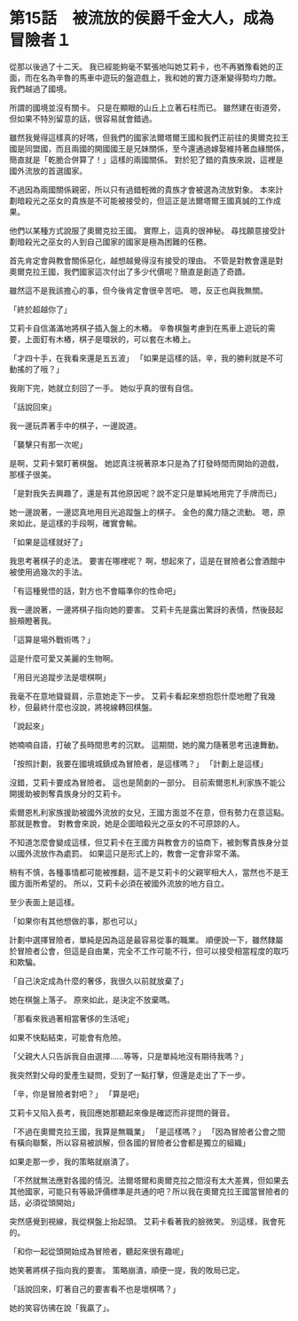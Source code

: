 # 第15話　被流放的侯爵千金大人，成為冒險者１

從那以後過了十二天。
我已經能夠毫不緊張地叫她艾莉卡，也不再猶豫看她的正面，而在名為辛魯的馬車中遊玩的盤遊戲上，我和她的實力逐漸變得勢均力敵。
我們越過了國境。

所謂的國境並沒有關卡。
只是在顯眼的山丘上立著石柱而已。
雖然建在街道旁，但如果不特別留意的話，很容易就會錯過。

雖然我覺得這樣真的好嗎，但我們的國家法爾塔爾王國和我們正前往的奧爾克拉王國是同盟國，而且兩國的開國國王是兄妹關係，至今還通過嫁娶維持著血緣關係，簡直就是「乾脆合併算了！」這樣的兩國關係。
對於犯了錯的貴族來說，這裡是國外流放的首選國家。

不過因為兩國關係親密，所以只有過錯輕微的貴族才會被選為流放對象。
本來計劃暗殺光之巫女的貴族是不可能被接受的，但這正是法爾塔爾王國真誠的工作成果。

他們以某種方式說服了奧爾克拉王國。
實際上，這真的很神秘。
尋找願意接受計劃暗殺光之巫女的人到自己國家的國家是極為困難的任務。

首先肯定會與教會關係惡化，越想越覺得沒有接受的理由。
不管是對教會還是對奧爾克拉王國，我們國家這次付出了多少代價呢？簡直是創造了奇蹟。

雖然這不是我該擔心的事，但今後肯定會很辛苦吧。
嗯，反正也與我無關。

「終於超越你了」

艾莉卡自信滿滿地將棋子插入盤上的木樁。
辛魯棋盤考慮到在馬車上遊玩的需要，上面釘有木樁，棋子是環狀的，可以套在木樁上。

「才四十手，在我看來還是五五波」
「如果是這樣的話，辛，我的勝利就是不可動搖的了哦？」

我剛下完，她就立刻回了一手。
她似乎真的很有自信。

「話說回來」

我一邊玩弄著手中的棋子，一邊說道。

「襲擊只有那一次呢」

是啊，艾莉卡緊盯著棋盤。
她認真注視著原本只是為了打發時間而開始的遊戲，那樣子很美。

「是對我失去興趣了，還是有其他原因呢？說不定只是單純地用完了手牌而已」

她一邊說著，一邊認真地用目光追蹤盤上的棋子。
金色的魔力隨之流動。
嗯，原來如此，是這樣的手段啊，確實會輸。

「如果是這樣就好了」

我思考著棋子的走法。
要害在哪裡呢？
啊，想起來了，這是在冒險者公會酒館中被使用過幾次的手法。

「有這種覺悟的話，對方也不會瞄準你的性命吧」

我一邊說著，一邊將棋子指向她的要害。
艾莉卡先是露出驚訝的表情，然後鼓起臉頰瞪著我。

「這算是場外戰術嗎？」

這是什麼可愛又美麗的生物啊。

「用目光追蹤步法是壞棋啊」

我毫不在意地聳聳肩，示意她走下一步。
艾莉卡看起來想抱怨什麼地瞪了我幾秒，但最終什麼也沒說，將視線轉回棋盤。

「說起來」

她喃喃自語，打破了長時間思考的沉默。
這期間，她的魔力隨著思考迅速舞動。

「按照計劃，我要在國境城鎮成為冒險者，是這樣嗎？」
「計劃上是這樣」

沒錯，艾莉卡要成為冒險者。
這也是鬧劇的一部分。
目前索爾恩札利家族不能公開援助被剝奪貴族身分的艾莉卡。

索爾恩札利家族援助被國外流放的女兒，王國方面並不在意，但有勢力在意這點。
那就是教會。
對教會來說，她是企圖暗殺光之巫女的不可原諒的人。

不知道怎麼會變成這樣，但艾莉卡在王國方與教會方的協商下，被剝奪貴族身分並以國外流放作為處罰。
如果這只是形式上的，教會一定會非常不滿。

稍有不慎，各種事情都可能被推翻，這不是艾莉卡的父親宰相大人，當然也不是王國方面所希望的。
所以，艾莉卡必須在被國外流放的地方自立。

至少表面上是這樣。

「如果你有其他想做的事，那也可以」

計劃中選擇冒險者，單純是因為這是最容易從事的職業。
順便說一下，雖然隸屬於冒險者公會，但這是自由業，完全不工作可能不行，但可以接受相當程度的取巧和欺騙。

「自己決定成為什麼的奢侈，我很久以前就放棄了」

她在棋盤上落子。
原來如此，是決定不放棄嗎。

「那看來我過著相當奢侈的生活呢」

如果不快點結束，可能會有危險。

「父親大人只告訴我自由選擇......等等，只是單純地沒有期待我嗎？」

我突然對父母的愛產生疑問，受到了一點打擊，但還是走出了下一步。

「辛，你是冒險者對吧？」
「算是吧」

艾莉卡又陷入長考，我回應她那聽起來像是確認而非提問的聲音。

「不過在奧爾克拉王國，我算是無職業」
「是這樣嗎？」
「因為冒險者公會之間有橫向聯繫，所以容易被誤解，但各國的冒險者公會都是獨立的組織」

如果走那一步，我的策略就崩潰了。

「不然就無法應對各國的情況。法爾塔爾和奧爾克拉之間沒有太大差異，但如果去其他國家，可能只有等級評價標準是共通的吧？所以我在奧爾克拉王國當冒險者的話，必須從頭開始」

突然感覺到視線，我從棋盤上抬起頭。
艾莉卡看著我的臉微笑。
別這樣，我會死的。

「和你一起從頭開始成為冒險者，聽起來很有趣呢」

她笑著將棋子指向我的要害。
策略崩潰，順便一提，我的敗局已定。

「話說回來，盯著自己的要害看不也是壞棋嗎？」

她的笑容彷彿在說「我贏了」。